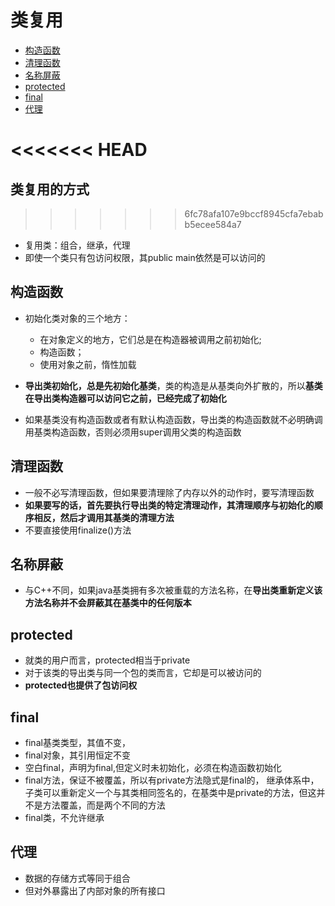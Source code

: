 # 类复用

- [构造函数](#构造函数)
- [清理函数](#清理函数)
- [名称屏蔽](#名称屏蔽)
- [protected](#protected)
- [final](#final)
- [代理](#代理)

<<<<<<< HEAD
=======
## 类复用的方式

>>>>>>> 6fc78afa107e9bccf8945cfa7ebabb5ecee584a7
- 复用类：组合，继承，代理
- 即使一个类只有包访问权限，其public main依然是可以访问的

## 构造函数

- 初始化类对象的三个地方：
    - 在对象定义的地方，它们总是在构造器被调用之前初始化;
    - 构造函数；
    - 使用对象之前，惰性加载

- **导出类初始化，总是先初始化基类**，类的构造是从基类向外扩散的，所以**基类在导出类构造器可以访问它之前，已经完成了初始化**
- 如果基类没有构造函数或者有默认构造函数，导出类的构造函数就不必明确调用基类构造函数，否则必须用super调用父类的构造函数

## 清理函数

- 一般不必写清理函数，但如果要清理除了内存以外的动作时，要写清理函数
- **如果要写的话，首先要执行导出类的特定清理动作，其清理顺序与初始化的顺序相反，然后才调用其基类的清理方法**
- 不要直接使用finalize()方法

## 名称屏蔽

- 与C++不同，如果java基类拥有多次被重载的方法名称，在**导出类重新定义该方法名称并不会屏蔽其在基类中的任何版本**

## protected

- 就类的用户而言，protected相当于private
- 对于该类的导出类与同一个包的类而言，它却是可以被访问的
- **protected也提供了包访问权**

## final

- final基类类型，其值不变，
- final对象，其引用恒定不变
- 空白final，声明为final,但定义时未初始化，必须在构造函数初始化
- final方法，保证不被覆盖，所以有private方法隐式是final的，
 继承体系中，子类可以重新定义一个与其类相同签名的，在基类中是private的方法，但这并不是方法覆盖，而是两个不同的方法
- final类，不允许继承

## 代理

- 数据的存储方式等同于组合
- 但对外暴露出了内部对象的所有接口

